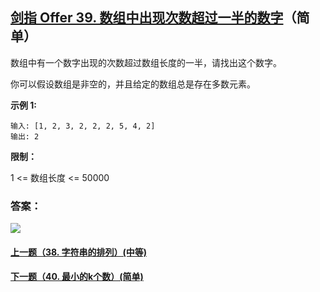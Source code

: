 ## [剑指 Offer 39. 数组中出现次数超过一半的数字](https://leetcode-cn.com/problems/shu-zu-zhong-chu-xian-ci-shu-chao-guo-yi-ban-de-shu-zi-lcof/)（简单）

数组中有一个数字出现的次数超过数组长度的一半，请找出这个数字。

 

你可以假设数组是非空的，并且给定的数组总是存在多数元素。



**示例 1:**

```
输入: [1, 2, 3, 2, 2, 2, 5, 4, 2]
输出: 2
```



**限制：**

1 <= 数组长度 <= 50000



### 答案：



![](https://img-blog.csdnimg.cn/20200807155236311.png)

#### [上一题（38. 字符串的排列）(中等)](https://github.com/sdwwld/leetCode/blob/master/src/main/java/com/wld/java/offer/剑指Offer38.md)

#### [下一题（40. 最小的k个数）(简单)](https://github.com/sdwwld/leetCode/blob/master/src/main/java/com/wld/java/offer/剑指Offer40.md)